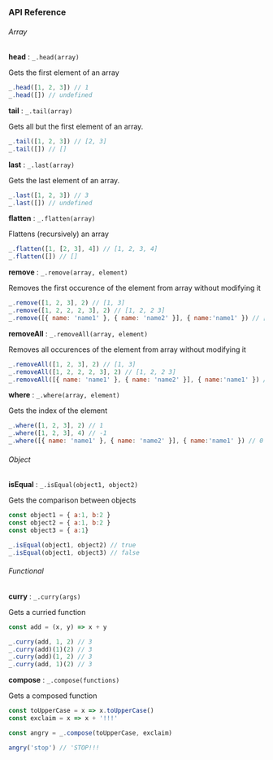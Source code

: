 ### API Reference

###### Array

**head** : ```_.head(array)```

Gets the first element of an array

```js
_.head([1, 2, 3]) // 1
_.head([]) // undefined
```

**tail** : ```_.tail(array)```

Gets all but the first element of an array.

```js
_.tail([1, 2, 3]) // [2, 3]
_.tail([]) // []
```

**last** : ```_.last(array)```

Gets the last element of an array.

```js
_.last([1, 2, 3]) // 3
_.last([]) // undefined
```

**flatten** : ```_.flatten(array)```

Flattens (recursively) an array

```js
_.flatten([1, [2, 3], 4]) // [1, 2, 3, 4]
_.flatten([]) // []
```

**remove** : ```_.remove(array, element)```

Removes the first occurence of the element from array without modifying it

```js
_.remove([1, 2, 3], 2) // [1, 3]
_.remove([1, 2, 2, 2, 3], 2) // [1, 2, 2 3]
_.remove([{ name: 'name1' }, { name: 'name2' }], { name:'name1' }) // [{ name: 'name2' }]
```

**removeAll** : ```_.removeAll(array, element)```

Removes all occurences of the element from array without modifying it

```js
_.removeAll([1, 2, 3], 2) // [1, 3]
_.removeAll([1, 2, 2, 2, 3], 2) // [1, 2, 2 3]
_.removeAll([{ name: 'name1' }, { name: 'name2' }], { name:'name1' }) // [{ name: 'name2' }]
```

**where** : ```_.where(array, element)```

Gets the index of the element

```js
_.where([1, 2, 3], 2) // 1
_.where([1, 2, 3], 4) // -1
_.where([{ name: 'name1' }, { name: 'name2' }], { name:'name1' }) // 0
```

###### Object

**isEqual** : ```_.isEqual(object1, object2)```

Gets the comparison between objects

```js
const object1 = { a:1, b:2 }
const object2 = { a:1, b:2 }
const object3 = { a:1}

_.isEqual(object1, object2) // true
_.isEqual(object1, object3) // false
```

###### Functional

**curry** : ```_.curry(args)```

Gets a curried function

```js
const add = (x, y) => x + y

_.curry(add, 1, 2) // 3
_.curry(add)(1)(2) // 3
_.curry(add)(1, 2) // 3
_.curry(add, 1)(2) // 3
```

**compose** : ```_.compose(functions)```

Gets a composed function

```js
const toUpperCase = x => x.toUpperCase()
const exclaim = x => x + '!!!'

const angry = _.compose(toUpperCase, exclaim)

angry('stop') // 'STOP!!!
```

